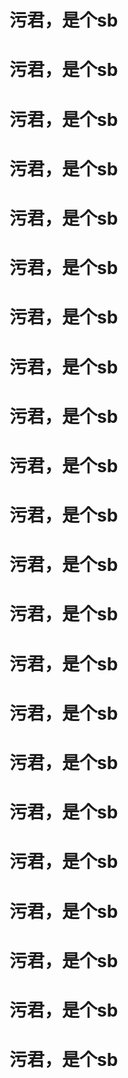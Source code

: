 # 污君，是个sb
# 污君，是个sb
# 污君，是个sb
# 污君，是个sb
# 污君，是个sb
# 污君，是个sb
# 污君，是个sb
# 污君，是个sb
# 污君，是个sb
# 污君，是个sb
# 污君，是个sb
# 污君，是个sb
# 污君，是个sb
# 污君，是个sb
# 污君，是个sb
# 污君，是个sb
# 污君，是个sb
# 污君，是个sb
# 污君，是个sb
# 污君，是个sb
# 污君，是个sb
# 污君，是个sb

